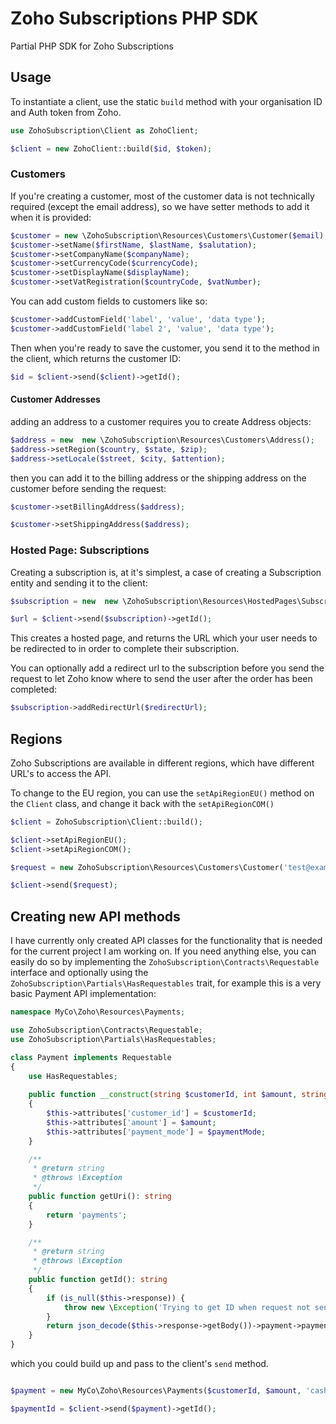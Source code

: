 # Zoho Subscriptions PHP SDK
Partial PHP SDK for Zoho Subscriptions

## Usage

To instantiate a client, use the static `build` method with your organisation ID and Auth token from Zoho.

```php
use ZohoSubscription\Client as ZohoClient;

$client = new ZohoClient::build($id, $token);
```

### Customers

If you're creating a customer, most of the customer data is not technically required (except the email address), so we have setter methods to add it when it is provided:

```php
$customer = new \ZohoSubscription\Resources\Customers\Customer($email);
$customer->setName($firstName, $lastName, $salutation);
$customer->setCompanyName($companyName);
$customer->setCurrencyCode($currencyCode);
$customer->setDisplayName($displayName);
$customer->setVatRegistration($countryCode, $vatNumber);
```

You can add custom fields to customers like so:

```php
$customer->addCustomField('label', 'value', 'data type');
$customer->addCustomField('label 2', 'value', 'data type');
```

Then when you're ready to save the customer, you send it to the method in the client, which returns the customer ID:

```php
$id = $client->send($client)->getId();
```

#### Customer Addresses

adding an address to a customer requires you to create Address objects:

```php
$address = new  new \ZohoSubscription\Resources\Customers\Address();
$address->setRegion($country, $state, $zip);
$address->setLocale($street, $city, $attention);
```
then you can add it to the billing address or the shipping address on the customer before sending the request:

```php
$customer->setBillingAddress($address);

$customer->setShippingAddress($address);
```

### Hosted Page: Subscriptions

Creating a subscription is, at it's simplest, a case of creating a Subscription entity and sending it to the client:

```php
$subscription = new  new \ZohoSubscription\Resources\HostedPages\Subscription($customerId, $planId);

$url = $client->send($subscription)->getId();
```

This creates a hosted page, and returns the URL which your user needs to be redirected to in order to complete their subscription.

You can optionally add a redirect url to the subscription before you send the request to let Zoho know where to send the user after the order has been completed:

```php
$subscription->addRedirectUrl($redirectUrl);
```

## Regions

Zoho Subscriptions are available in different regions, which have different URL's to access the API.

To change to the EU region, you can use the `setApiRegionEU()` method on the `Client` class, and change it back with the `setApiRegionCOM()`

```php
$client = ZohoSubscription\Client::build();

$client->setApiRegionEU();
$client->setApiRegionCOM();

$request = new ZohoSubscription\Resources\Customers\Customer('test@example.com');

$client->send($request);
```

## Creating new API methods

I have currently only created API classes for the functionality that is needed for the current project I am working on.
If you need anything else, you can easily do so by implementing the `ZohoSubscription\Contracts\Requestable` interface and
optionally using the `ZohoSubscription\Partials\HasRequestables` trait, for example this is a very basic Payment API implementation:


```php 
namespace MyCo\Zoho\Resources\Payments;

use ZohoSubscription\Contracts\Requestable;
use ZohoSubscription\Partials\HasRequestables;

class Payment implements Requestable
{
    use HasRequestables;
    
    public function __construct(string $customerId, int $amount, string $paymentMode)
    {
        $this->attributes['customer_id'] = $customerId;
        $this->attributes['amount'] = $amount;
        $this->attributes['payment_mode'] = $paymentMode;
    }

    /**
     * @return string
     * @throws \Exception
     */
    public function getUri(): string
    {
        return 'payments';
    }

    /**
     * @return string
     * @throws \Exception
     */
    public function getId(): string
    {
        if (is_null($this->response)) {
            throw new \Exception('Trying to get ID when request not sent yet');
        }
        return json_decode($this->response->getBody())->payment->payment_id;
    }
}


```

which you could build up and pass to the client's `send` method.

```php

$payment = new MyCo\Zoho\Resources\Payments($customerId, $amount, 'cash');

$paymentId = $client->send($payment)->getId();

```